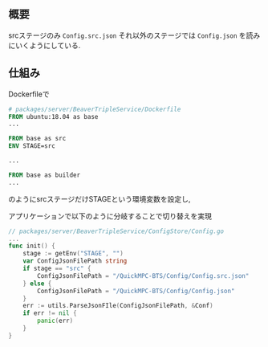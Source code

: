 ## 概要
srcステージのみ `Config.src.json` それ以外のステージでは `Config.json` を読みにいくようにしている.

## 仕組み
Dockerfileで
```Dockerfile
# packages/server/BeaverTripleService/Dockerfile
FROM ubuntu:18.04 as base
...

FROM base as src
ENV STAGE=src

...

FROM base as builder
...
```
のようにsrcステージだけSTAGEという環境変数を設定し,

アプリケーションで以下のように分岐することで切り替えを実現
```go
// packages/server/BeaverTripleService/ConfigStore/Config.go
...
func init() {
    stage := getEnv("STAGE", "")
    var ConfigJsonFilePath string
    if stage == "src" {
        ConfigJsonFilePath = "/QuickMPC-BTS/Config/Config.src.json"
    } else {
        ConfigJsonFilePath = "/QuickMPC-BTS/Config/Config.json"
    }
    err := utils.ParseJsonFIle(ConfigJsonFilePath, &Conf)
    if err != nil {
        panic(err)
    }
}
```